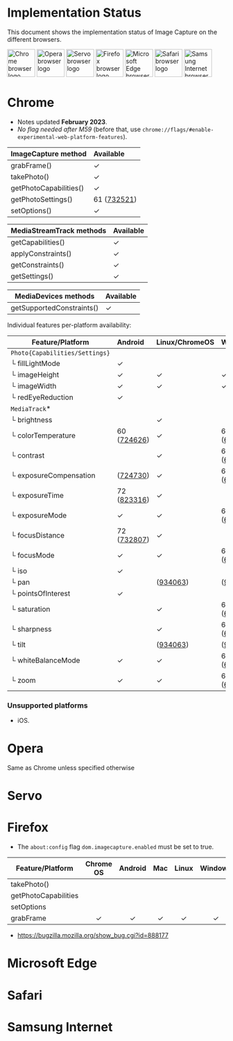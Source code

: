 # Implementation Status
This document shows the implementation status of Image Capture on the
different browsers.

<a href="#chrome"><img width=64 src="https://raw.githubusercontent.com/alrra/browser-logos/master/src/chrome/chrome_128x128.png" alt="Chrome browser logo"></a>
<a href="#opera"><img width=64 src="https://raw.githubusercontent.com/alrra/browser-logos/master/src/opera/opera_128x128.png" alt="Opera browser logo"></a>
<a href="#servo"><img width=64 src="https://raw.githubusercontent.com/alrra/browser-logos/master/src/browser.html/browser.html_128x128.png" alt="Servo browser logo"></a>
<a href="#firefox"><img width=64 src="https://raw.githubusercontent.com/alrra/browser-logos/master/src/firefox/firefox_128x128.png" alt="Firefox browser logo"></a>
<a href="#microsoft-edge"><img width=64 src="https://raw.githubusercontent.com/alrra/browser-logos/master/src/edge/edge_128x128.png" alt="Microsoft Edge browser logo"></a>
<a href="#microsoft-edge"><img width=64 src="https://raw.githubusercontent.com/alrra/browser-logos/master/src/safari/safari_128x128.png" alt="Safari browser logo"></a>
<a href="#samsung-internet"><img width=64 src="https://raw.githubusercontent.com/alrra/browser-logos/master/src/samsung-internet/samsung-internet_128x128.png" alt="Samsung Internet browser logo"></a>

# Chrome
* Notes updated **February 2023**.
* *No flag needed after M59*  (before that, use `chrome://flags/#enable-experimental-web-platform-features`).

ImageCapture method       |Available                               |
------------------------- | :------------------------------------- |
grabFrame()               | ✓                                      |
takePhoto()               | ✓                                      |
getPhotoCapabilities()    | ✓                                      |
getPhotoSettings()        | 61 ([732521](https://crbug.com/732521))|
setOptions()              | ✓                                      |

MediaStreamTrack methods  | Available  |
------------------------- | :--------- |
getCapabilities()         | ✓          |
applyConstraints()        | ✓          |
getConstraints()          | ✓          |
getSettings()             | ✓          |

MediaDevices methods      | Available  |
------------------------- | :--------- |
getSupportedConstraints() | ✓          |

Individual features per-platform availability:

Feature/Platform          | Android                               | Linux/ChromeOS                       | Windows                                 | Mac |
------------------------- | :------------------------------------ | :------------                        | :-------------------------------------- | :-  |
`Photo{Capabilities/Settings}`|                                   |                                      |                                         |     |
└ fillLightMode           | ✓                                     |                                      |                                         |     |
└ imageHeight             | ✓                                     | ✓                                    | ✓                                       | ✓   |
└ imageWidth              | ✓                                     | ✓                                    | ✓                                       | ✓   |
└ redEyeReduction         | ✓                                     |                                      |                                         |     |
`MediaTrack`*             |                                       |                                      |                                         |     |
└ brightness              |                                       | ✓                                    |                                         | 111([817805](https://crbug.com/817805)) |
└ colorTemperature        |60 ([724626](https://crbug.com/724626))| ✓                                    | 60 ([657128](https://crbug.com/657128)) | 111([817805](https://crbug.com/817805)) |
└ contrast                |                                       | ✓                                    | 60 ([657128](https://crbug.com/657128)) | 111([817805](https://crbug.com/817805)) |
└ exposureCompensation    |   ([724730](https://crbug.com/724730))| ✓                                    | 60 ([657128](https://crbug.com/657128)) |     |
└ exposureTime            |72 ([823316](https://crbug.com/823316))| ✓                                    |                                         | 111([817805](https://crbug.com/817805)) |
└ exposureMode            | ✓                                     | ✓                                    | 60 ([657128](https://crbug.com/657128)) | 111([817805](https://crbug.com/817805)) |
└ focusDistance           |72 ([732807](https://crbug.com/732807))| ✓                                     |                                         | 111([817805](https://crbug.com/817805)) |
└ focusMode               | ✓                                     | ✓                                    | 60 ([657128](https://crbug.com/657128)) | 111([817805](https://crbug.com/817805)) |
└ iso                     | ✓                                     |                                      |                                         |     |
└ pan                     |                                       | ([934063](https://crbug.com/934063)) | ([934063](https://crbug.com/934063))    | 87([934063](https://crbug.com/934063)) |
└ pointsOfInterest        | ✓                                     |                                      |                                         |     |
└ saturation              |                                       | ✓                                    | 60 ([657128](https://crbug.com/657128)) | 111([817805](https://crbug.com/817805)) |
└ sharpness               |                                       | ✓                                    | 60 ([657128](https://crbug.com/657128)) | 111([817805](https://crbug.com/817805)) |
└ tilt                    |                                       | ([934063](https://crbug.com/934063)) | ([934063](https://crbug.com/934063))    | 87([934063](https://crbug.com/934063)) |
└ whiteBalanceMode        | ✓                                     | ✓                                    | 60 ([657128](https://crbug.com/657128)) | 111([817805](https://crbug.com/817805)) |
└ zoom                    | ✓                                     | ✓                                    | 60 ([657128](https://crbug.com/657128)) | 87([934063](https://crbug.com/934063)) |

### Unsupported platforms

* iOS.

# Opera
Same as Chrome unless specified otherwise

# Servo

# Firefox

* The `about:config` flag `dom.imagecapture.enabled` must be set to true.

Feature/Platform          | Chrome OS | Android | Mac | Linux | Windows |
------------------------- | :-------: | :-----: | :-: | :---: | :-----: |
takePhoto()               |           |         |     |       |         |
getPhotoCapabilities      |           |         |     |       |         |
setOptions                |           |         |     |       |         |
grabFrame                 | ✓         | ✓       | ✓   | ✓     | ✓       |

- https://bugzilla.mozilla.org/show_bug.cgi?id=888177

# Microsoft Edge

# Safari

# Samsung Internet
